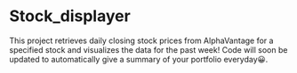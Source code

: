 # Stock_displayer
This project retrieves daily closing stock prices from AlphaVantage for a specified stock and visualizes the data for the past week!
Code will soon be updated to automatically give a summary of your portfolio everyday😀.  

